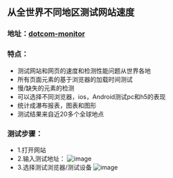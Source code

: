 ## 从全世界不同地区测试网站速度
### 地址：[dotcom-monitor](https://www.dotcom-tools.com/website-speed-test.aspx)
### 特点：
* 测试网站和网页的速度和检测性能问题从世界各地
* 所有页面元素的基于浏览器的加载时间测试
* 慢/缺失的元素的检测
* 可以选择不同浏览器，ios，Android测试pc和h5的表现
* 统计成瀑布报表，图表和图形
* 测试结果来自近20多个全球地点

### 测试步骤：
* 1.打开网站
* 2.输入测试地址： ![image](https://s3-us-west-1.amazonaws.com/img.firmoo.com/images/users/2020/0227/1167650442.png)
* 3.选择测试浏览器/测试设备 ![image](https://s3-us-west-1.amazonaws.com/img.firmoo.com/images/users/2020/0227/495273055.png)

